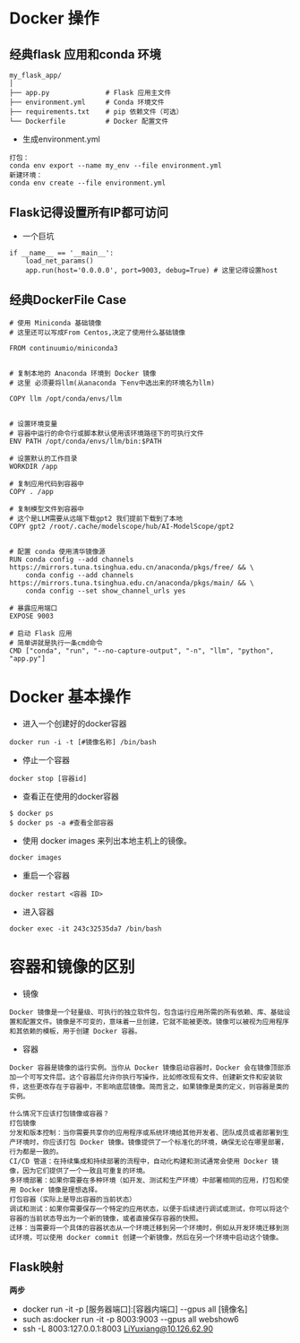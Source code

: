 # Docker 操作

## 经典flask 应用和conda 环境
```
my_flask_app/
│
├── app.py              # Flask 应用主文件
├── environment.yml     # Conda 环境文件
├── requirements.txt    # pip 依赖文件（可选）
└── Dockerfile          # Docker 配置文件
```

+ 生成environment.yml
```
打包：
conda env export --name my_env --file environment.yml
新建环境：
conda env create --file environment.yml
```
## Flask记得设置所有IP都可访问
+ 一个巨坑
```
if __name__ == '__main__':
    load_net_params()
    app.run(host='0.0.0.0', port=9003, debug=True) # 这里记得设置host
```
## 经典DockerFile Case
```
# 使用 Miniconda 基础镜像
# 这里还可以写成From Centos,决定了使用什么基础镜像

FROM continuumio/miniconda3  


# 复制本地的 Anaconda 环境到 Docker 镜像
# 这里 必须要将llm(从anaconda 下env中选出来的环境名为llm)

COPY llm /opt/conda/envs/llm


# 设置环境变量
# 容器中运行的命令行或脚本默认使用该环境路径下的可执行文件
ENV PATH /opt/conda/envs/llm/bin:$PATH

# 设置默认的工作目录
WORKDIR /app

# 复制应用代码到容器中
COPY . /app 

# 复制模型文件到容器中
# 这个是LLM需要从远端下载gpt2 我们提前下载到了本地
COPY gpt2 /root/.cache/modelscope/hub/AI-ModelScope/gpt2


# 配置 conda 使用清华镜像源
RUN conda config --add channels https://mirrors.tuna.tsinghua.edu.cn/anaconda/pkgs/free/ && \
    conda config --add channels https://mirrors.tuna.tsinghua.edu.cn/anaconda/pkgs/main/ && \
    conda config --set show_channel_urls yes

# 暴露应用端口
EXPOSE 9003

# 启动 Flask 应用
# 简单讲就是执行一条cmd命令
CMD ["conda", "run", "--no-capture-output", "-n", "llm", "python", "app.py"]
```


# Docker 基本操作

+ 进入一个创建好的docker容器
```
docker run -i -t [#镜像名称] /bin/bash
```
+ 停止一个容器
```
docker stop [容器id]
```
+ 查看正在使用的docker容器
```
$ docker ps
$ docker ps -a #查看全部容器 
```


+ 使用 docker images 来列出本地主机上的镜像。
```
docker images
```
+ 重启一个容器
```
docker restart <容器 ID>
```
+ 进入容器
```
docker exec -it 243c32535da7 /bin/bash
```

# 容器和镜像的区别
+ 镜像
```
Docker 镜像是一个轻量级、可执行的独立软件包，包含运行应用所需的所有依赖、库、基础设置和配置文件。镜像是不可变的，意味着一旦创建，它就不能被更改。镜像可以被视为应用程序和其依赖的模板，用于创建 Docker 容器。
```
+ 容器
```
Docker 容器是镜像的运行实例。当你从 Docker 镜像启动容器时，Docker 会在镜像顶部添加一个可写文件层。这个容器层允许你执行写操作，比如修改现有文件、创建新文件和安装软件，这些更改存在于容器中，不影响底层镜像。简而言之，如果镜像是类的定义，则容器是类的实例。
```
```
什么情况下应该打包镜像或容器？
打包镜像
分发和版本控制：当你需要共享你的应用程序或系统环境给其他开发者、团队成员或者部署到生产环境时，你应该打包 Docker 镜像。镜像提供了一个标准化的环境，确保无论在哪里部署，行为都是一致的。
CI/CD 管道：在持续集成和持续部署的流程中，自动化构建和测试通常会使用 Docker 镜像，因为它们提供了一个一致且可重复的环境。
多环境部署：如果你需要在多种环境（如开发、测试和生产环境）中部署相同的应用，打包和使用 Docker 镜像是理想选择。
打包容器（实际上是导出容器的当前状态）
调试和测试：如果你需要保存一个特定的应用状态，以便于后续进行调试或测试，你可以将这个容器的当前状态导出为一个新的镜像，或者直接保存容器的快照。
迁移：当需要将一个具体的容器状态从一个环境迁移到另一个环境时，例如从开发环境迁移到测试环境，可以使用 docker commit 创建一个新镜像，然后在另一个环境中启动这个镜像。
```


## Flask映射
**两步**
+ docker run -it -p [服务器端口]:[容器内端口] --gpus all [镜像名]
+ such as:docker run -it -p 8003:9003 --gpus all webshow6
+ ssh -L 8003:127.0.0.1:8003 LiYuxiang@10.126.62.90
